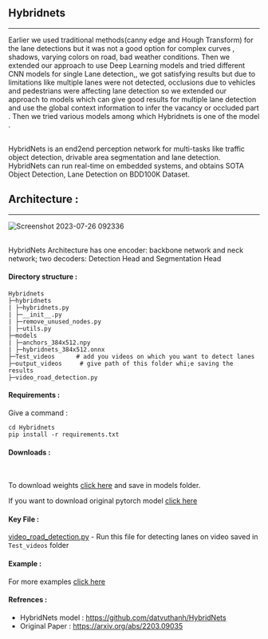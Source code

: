 ## Hybridnets
<hr>
<p>
Earlier we used traditional methods(canny edge and Hough Transform) for the lane detections but it was not a good option for complex curves , shadows, varying colors on road, bad weather conditions.
Then we extended our approach to use Deep Learning models and tried different CNN models for single Lane detection,, we got satisfying results but due to limitations like multiple lanes were not detected, occlusions
due to vehicles and pedestrians were affecting lane detection so we extended our approach to models which can give good results for multiple lane detection and use the global context information to infer the vacancy or 
occluded part . Then we tried various models among which Hybridnets is one of the model .
</p>
<br>
HybridNets is an end2end perception network for multi-tasks like  traffic object detection, drivable area segmentation and lane detection. HybridNets can run real-time on embedded systems, and obtains SOTA Object Detection, Lane Detection on BDD100K Dataset.

## Architecture :
<hr>

![Screenshot 2023-07-26 092336](https://github.com/IVDC-Club-IIT-Indore/IITISoC-23-IVR1-LaneDetection-using-LimitedComputationPower/assets/117708050/92699498-db25-438a-a532-1a8f8e17f2bf)


<br>
HybridNets Architecture has one encoder: backbone network and neck network; two decoders: Detection Head and Segmentation Head
<br>

#### Directory structure :
```
Hybridnets
├─hybridnets
| ├─hybridnets.py
| ├─__init__.py
| ├─remove_unused_nodes.py
| ├─utils.py
├─models
| ├─anchors_384x512.npy
| ├─hybridnets_384x512.onnx
├─Test_videos      # add you videos on which you want to detect lanes
├─output_videos     # give path of this folder whi;e saving the results
├─video_road_detection.py
```
#### Requirements :

Give a command :
```
cd Hybridnets
pip install -r requirements.txt

```
#### Downloads :

<br>

To download weights  [click here](https://drive.google.com/drive/folders/1u-gjL8CBy_7SahyeMcHbwK1FLJKIiehT?usp=drive_link) and save in models folder.

If you want to download original pytorch model [click here](https://github.com/datvuthanh/HybridNets)

#### Key File :

 [video_road_detection.py](https://github.com/IVDC-Club-IIT-Indore/IITISoC-23-IVR1-LaneDetection-using-LimitedComputationPower/blob/main/Lane_detection_using_DL/Hybridnets/video_road_detection.py)  - 
 Run this file for detecting lanes on video saved  in ```Test_videos``` folder

#### Example :

For more examples [click here](https://drive.google.com/drive/folders/1quIkeXg076_x3DBXYCNrjGL8Qj7MdCqO?usp=drive_link)

#### Refrences :

- HybridNets model : https://github.com/datvuthanh/HybridNets
- Original Paper : https://arxiv.org/abs/2203.09035
 
